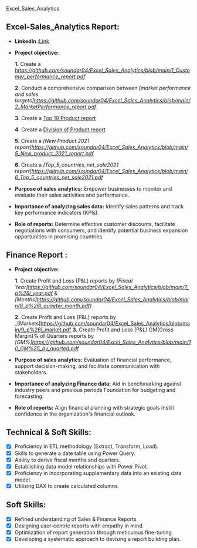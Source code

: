 Excel_Sales_Analytics
## Excel-Sales_Analytics Report: 

- **LinkedIn :**[Link](https://www.linkedin.com/posts/soundar-n-4488p_atliq-sales-and-finance-analytics-project-activity-7235521440492494848-0fKo?utm_source=share&utm_medium=member_desktop)

- **Project objective:** 

    **1.** Create a _https://github.com/soundar04/Excel_Sales_Analytics/blob/main/1_Customer_performance_report.pdf_ 

    **2.** Conduct a comprehensive comparison between _[market performance and sales targets]https://github.com/soundar04/Excel_Sales_Analytics/blob/main/2_MarketPerformance_report.pdf_

    **3.** Create a [Top 10 Product report](https://github.com/soundar04/Excel_Sales_Analytics/blob/main/3_Top10_product%20(1).pdf)

    **4.** Create a [Division of Product report](https://github.com/soundar04/Excel_Sales_Analytics/blob/main/4_Division_report.pdf)

    **5.** Create a _[New Product 2021 report]https://github.com/soundar04/Excel_Sales_Analytics/blob/main/5_New_product_2021_report.pdf_

    **6.** Create a _[Top_5_countries_net_sale2021 report]https://github.com/soundar04/Excel_Sales_Analytics/blob/main/6_Top_5_countries_net_sale2021.pdf_ 
  

- **Purpose of sales analytics:** Empower businesses to monitor and evaluate their sales activities and performance.

- **Importance of analyzing sales data:** Identify sales patterns and track key performance indicators (KPIs).

- **Role of reports:** Determine effective customer discounts, facilitate negotiations with consumers, and identify potential business expansion opportunities in promising countries.




## Finance Report :

- **Project objective:** 

    **1.** Create Profit and Loss (P&L) reports by _[Fiscal Year]https://github.com/soundar04/Excel_Sales_Analytics/blob/main/7_p%26l_year.pdf_ & _[Months]https://github.com/soundar04/Excel_Sales_Analytics/blob/main/8_p%26l_quaeter_month.pdf)_ 

   **2.** Create Profit and Loss (P&L) reports by _[Markets]https://github.com/soundar04/Excel_Sales_Analytics/blob/main/9_p%26l_market.pdf
   **3.** Create Profit and Loss (P&L) GM(Gross Margin)% of Quarters reports by _[GM%]https://github.com/soundar04/Excel_Sales_Analytics/blob/main/10_GM%25_by_quarted.pdf_
  

- **Purpose of sales analytics:** Evaluation of financial performance, support decision-making, and facilitate communication with stakeholders.

- **Importance of analyzing Finance data:** Aid in benchmarking against industry peers and previous periods Foundation for budgeting and forecasting.

- **Role of reports:** Align financial planning with strategic goals Instill confidence in the organization's financial outlook.



## Technical & Soft Skills:
- [x]	Proficiency in ETL methodology (Extract, Transform, Load).
- [x]	Skills to generate a date table using Power Query.
- [x]	Ability to derive fiscal months and quarters.
- [x]	Establishing data model relationships with Power Pivot.
- [x]	Proficiency in incorporating supplementary data into an existing data model.
- [x]	Utilizing DAX to create calculated columns.

## Soft Skills:
- [x]	Refined understanding of Sales & Finance Reports
- [x]	Designing user-centric reports with empathy in mind.
- [x]	Optimization of report generation through meticulous fine-tuning.
- [x]	Developing a systematic approach to devising a report building plan.
